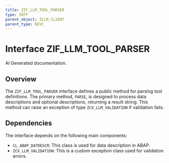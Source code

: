 ```yaml
---
title: ZIF_LLM_TOOL_PARSER
type: INTF
parent_object: ZLLM_CLIENT
parent_type: DEVC
---
```


# Interface ZIF_LLM_TOOL_PARSER

AI Generated documentation.

## Overview

The `ZIF_LLM_TOOL_PARSER` interface defines a public method for parsing tool definitions. The primary method, `PARSE`, is designed to process data descriptions and optional descriptions, returning a result string. This method can raise an exception of type `ZCX_LLM_VALIDATION` if validation fails.

## Dependencies

The interface depends on the following main components:

- `CL_ABAP_DATDESCR`: This class is used for data description in ABAP.
- `ZCX_LLM_VALIDATION`: This is a custom exception class used for validation errors.
